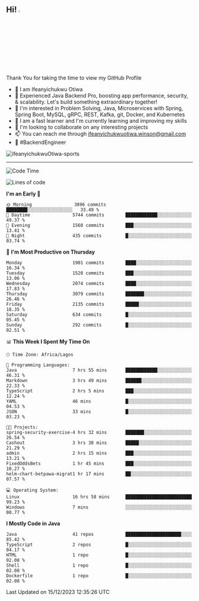 <!-- BLOG-POST-LIST:START --><!-- BLOG-POST-LIST:END -->

## Hi! <img src="https://media.giphy.com/media/hvRJCLFzcasrR4ia7z/giphy.gif" width="4%"> 

Thank You for taking the time to view my GitHub Profile

- 👋 I am Ifeanyichukwu Otiwa
- 🚀 Experienced Java Backend Pro, boosting app performance, security, & scalability. Let's build something extraordinary together!
- 👀 I'm interested in Problem Solving, Java, Microservices with Spring, Spring Boot, MySQL, gRPC, REST, Kafka, git, Docker, and Kubernetes
- 🌱 I am a fast learner and I'm currently learning and improving my skills
- 💞️ I'm looking to collaborate on any interesting projects
- 📫 You can reach me through ifeanyichukwuotiwa.winson@gmail.com
- 🚀 #BackendEngineer

<p align="left" marginTop="10px"> <img src="https://komarev.com/ghpvc/?username=ifeanyichukwuOtiwa-sports&label=Profile%20views&color=0e75b6&style=for-the-badge" alt="ifeanyichukwuOtiwa-sports" /> </p>

***

<!--START_SECTION:waka-->
![Code Time](http://img.shields.io/badge/Code%20Time-2%2C037%20hrs%2016%20mins-blue)

![Lines of code](https://img.shields.io/badge/From%20Hello%20World%20I%27ve%20Written-4.3%20million%20lines%20of%20code-blue)

**I'm an Early 🐤** 

```text
🌞 Morning                3896 commits        ████████░░░░░░░░░░░░░░░░░   33.49 % 
🌆 Daytime                5744 commits        ████████████░░░░░░░░░░░░░   49.37 % 
🌃 Evening                1560 commits        ███░░░░░░░░░░░░░░░░░░░░░░   13.41 % 
🌙 Night                  435 commits         █░░░░░░░░░░░░░░░░░░░░░░░░   03.74 % 
```
📅 **I'm Most Productive on Thursday** 

```text
Monday                   1901 commits        ████░░░░░░░░░░░░░░░░░░░░░   16.34 % 
Tuesday                  1520 commits        ███░░░░░░░░░░░░░░░░░░░░░░   13.06 % 
Wednesday                2074 commits        ████░░░░░░░░░░░░░░░░░░░░░   17.83 % 
Thursday                 3079 commits        ███████░░░░░░░░░░░░░░░░░░   26.46 % 
Friday                   2135 commits        █████░░░░░░░░░░░░░░░░░░░░   18.35 % 
Saturday                 634 commits         █░░░░░░░░░░░░░░░░░░░░░░░░   05.45 % 
Sunday                   292 commits         █░░░░░░░░░░░░░░░░░░░░░░░░   02.51 % 
```


📊 **This Week I Spent My Time On** 

```text
🕑︎ Time Zone: Africa/Lagos

💬 Programming Languages: 
Java                     7 hrs 55 mins       ████████████░░░░░░░░░░░░░   46.31 % 
Markdown                 3 hrs 49 mins       ██████░░░░░░░░░░░░░░░░░░░   22.33 % 
TypeScript               2 hrs 5 mins        ███░░░░░░░░░░░░░░░░░░░░░░   12.24 % 
YAML                     46 mins             █░░░░░░░░░░░░░░░░░░░░░░░░   04.53 % 
JSON                     33 mins             █░░░░░░░░░░░░░░░░░░░░░░░░   03.23 % 

🐱‍💻 Projects: 
spring-security-exercise-4 hrs 32 mins       ███████░░░░░░░░░░░░░░░░░░   26.54 % 
Cashout                  3 hrs 38 mins       █████░░░░░░░░░░░░░░░░░░░░   21.29 % 
admin                    2 hrs 15 mins       ███░░░░░░░░░░░░░░░░░░░░░░   13.21 % 
FixedOddsBets            1 hr 45 mins        ███░░░░░░░░░░░░░░░░░░░░░░   10.27 % 
helm-chart-betpawa-migrat1 hr 17 mins        ██░░░░░░░░░░░░░░░░░░░░░░░   07.57 % 

💻 Operating System: 
Linux                    16 hrs 58 mins      █████████████████████████   99.23 % 
Windows                  7 mins              ░░░░░░░░░░░░░░░░░░░░░░░░░   00.77 % 
```

**I Mostly Code in Java** 

```text
Java                     41 repos            █████████████████████░░░░   85.42 % 
TypeScript               2 repos             █░░░░░░░░░░░░░░░░░░░░░░░░   04.17 % 
HTML                     1 repo              █░░░░░░░░░░░░░░░░░░░░░░░░   02.08 % 
Shell                    1 repo              █░░░░░░░░░░░░░░░░░░░░░░░░   02.08 % 
Dockerfile               1 repo              █░░░░░░░░░░░░░░░░░░░░░░░░   02.08 % 
```




 Last Updated on 15/12/2023 12:35:26 UTC
<!--END_SECTION:waka-->

<!--
<p align="center">
![trophy](https://github-profile-trophy.vercel.app/?username=ifeanyichukwuOtiwa-sports&theme=onedark) (https://github.com/ryo-ma/github-profile-trophy)
</p>
-->

<!---
ifeanyi-otiwa/ifeanyi-otiwa is a ✨ special ✨ repository because its `README.md` (this file) appears on your GitHub profile.
You can click the Preview link to take a look at your changes.
--->
